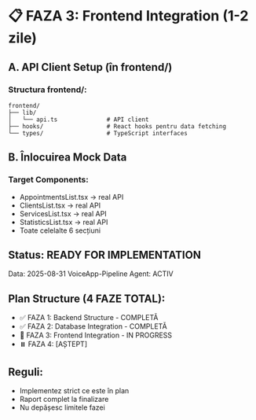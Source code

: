 # 📋 FAZA 3: Frontend Integration (1-2 zile)

## A. API Client Setup (în frontend/)

### Structura frontend/:
```
frontend/
├── lib/
│   └── api.ts              # API client
├── hooks/                  # React hooks pentru data fetching
└── types/                  # TypeScript interfaces
```

## B. Înlocuirea Mock Data

### Target Components:
- AppointmentsList.tsx → real API
- ClientsList.tsx → real API  
- ServicesList.tsx → real API
- StatisticsList.tsx → real API
- Toate celelalte 6 secțiuni

## Status: READY FOR IMPLEMENTATION
Data: 2025-08-31
VoiceApp-Pipeline Agent: ACTIV

## Plan Structure (4 FAZE TOTAL):
- ✅ FAZA 1: Backend Structure - COMPLETĂ
- ✅ FAZA 2: Database Integration - COMPLETĂ  
- 🔄 FAZA 3: Frontend Integration - IN PROGRESS
- ⏸️ FAZA 4: [AȘTEPT]

## Reguli:
- Implementez strict ce este în plan
- Raport complet la finalizare
- Nu depășesc limitele fazei